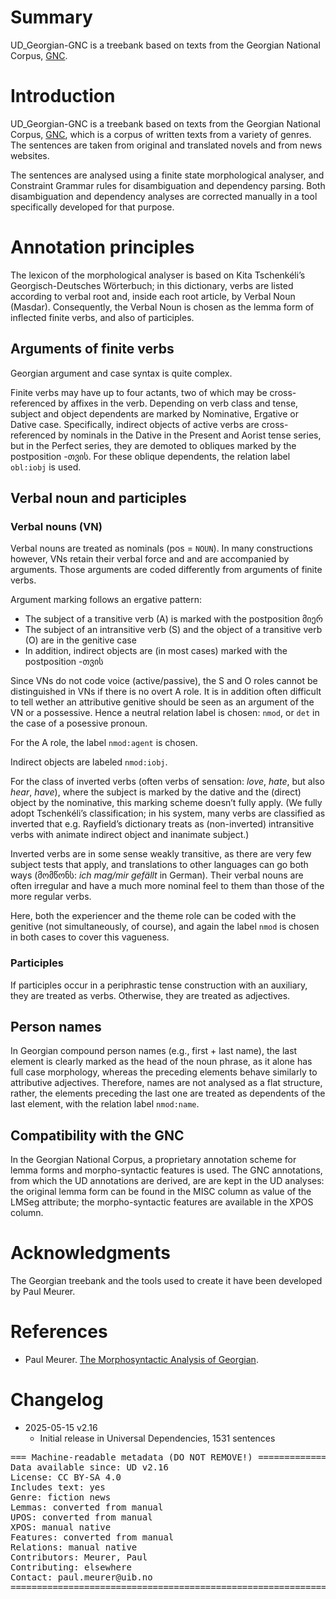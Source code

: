 # Summary

UD_Georgian-GNC is a treebank based on texts from the Georgian National Corpus, [GNC](https://clarino.uib.no/gnc).

# Introduction

UD_Georgian-GNC is a treebank based on texts from the Georgian National Corpus, [GNC](https://clarino.uib.no/gnc), which is a corpus of written texts from a variety of genres. The sentences are taken from original and translated novels and from news websites.

The sentences are analysed using a finite state morphological analyser, and Constraint Grammar rules for disambiguation and dependency parsing. Both disambiguation and dependency analyses are corrected manually in a tool specifically developed for that purpose.

# Annotation principles

The lexicon of the morphological analyser is based on Kita Tschenkéli’s Georgisch-Deutsches Wörterbuch; in this dictionary, verbs are listed according to verbal root and, inside each root article, by Verbal Noun (Masdar). Consequently, the Verbal Noun is chosen as the lemma form of inflected finite verbs, and also of participles.

## Arguments of finite verbs

Georgian argument and case syntax is quite complex.

Finite verbs may have up to four actants, two of which may be cross-referenced by affixes in the verb. Depending on verb class and tense, subject and object dependents are marked by Nominative, Ergative or Dative case.
Specifically, indirect objects of active verbs are cross-referenced by nominals in the Dative in the Present and Aorist tense series, but in the Perfect series, they are demoted to obliques marked by the postposition -თვის. For these oblique dependents, the relation label `obl:iobj` is used.

## Verbal noun and participles

### Verbal nouns (VN)

Verbal nouns are treated as nominals (pos = `NOUN`). In many constructions however, VNs retain their verbal force and and are accompanied by arguments. Those arguments are coded differently from arguments of finite verbs.

Argument marking follows an ergative pattern:

* The subject of a transitive verb (A) is marked with the postposition მიერ
* The subject of an intransitive verb (S) and the object of a transitive verb (O) are in the genitive case
* In addition, indirect objects are (in most cases) marked with the postposition -თვის

Since VNs do not code voice (active/passive), the S and O roles cannot be distinguished in VNs if there is no overt A role. It is in addition often difficult to tell wether an attributive genitive should be seen as an argument of the VN or a possessive. Hence a neutral relation label is chosen: `nmod`, or `det` in the case of a posessive pronoun.

For the A role, the label `nmod:agent` is chosen.

Indirect objects are labeled `nmod:iobj`.

For the class of inverted verbs (often verbs of sensation: _love_, _hate_, but also _hear_, _have_), where the subject is marked by the dative and the (direct) object by the nominative, this marking scheme doesn’t fully apply. (We fully adopt Tschenkéli’s classification; in his system, many verbs are classified as inverted that e.g. Rayfield’s dictionary treats as (non-inverted) intransitive verbs with animate indirect object and inanimate subject.)

Inverted verbs are in some sense weakly transitive, as there are very few subject tests that apply, and translations to other languages can go both ways (მომწონს: _ich mag/mir gefällt_ in German). Their verbal nouns are often irregular and have a much more nominal feel to them than those of the more regular verbs.

Here, both the experiencer and the theme role can be coded with the genitive (not simultaneously, of course), and again the label `nmod` is chosen in both cases to cover this vagueness.

### Participles

If participles occur in a periphrastic tense construction with an auxiliary, they are treated as verbs. Otherwise, they are treated as adjectives.

## Person names

In Georgian compound person names (e.g., first + last name), the last element is clearly marked as the head of the noun phrase, as it alone has full case morphology, whereas the preceding elements behave similarly to attributive adjectives. Therefore, names are not analysed as a flat structure, rather, the elements preceding the last one are treated as dependents of the last element, with the relation label `nmod:name`.

## Compatibility with the GNC

In the Georgian National Corpus, a proprietary annotation scheme for lemma forms and morpho-syntactic features is used. The GNC annotations, from which the UD annotations are derived, are are kept in the UD analyses: the original lemma form can be found in the MISC column as value of the LMSeg attribute; the morpho-syntactic features are available in the XPOS column.

# Acknowledgments

The Georgian treebank and the tools used to create it have been developed by Paul Meurer.

# References

* Paul Meurer. [The Morphosyntactic Analysis of Georgian](https://clarino.uib.no/gnc/doc/Morphosyntactic-analysis-of-Georgian.pdf).

# Changelog

* 2025-05-15 v2.16
  * Initial release in Universal Dependencies, 1531 sentences


<pre>
=== Machine-readable metadata (DO NOT REMOVE!) ================================
Data available since: UD v2.16
License: CC BY-SA 4.0
Includes text: yes
Genre: fiction news
Lemmas: converted from manual
UPOS: converted from manual
XPOS: manual native
Features: converted from manual
Relations: manual native
Contributors: Meurer, Paul
Contributing: elsewhere
Contact: paul.meurer@uib.no
===============================================================================
</pre>
